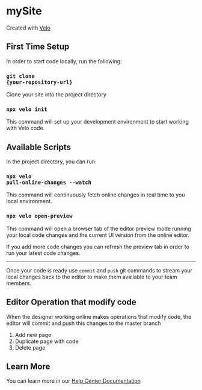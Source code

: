 
# mySite

Created with <a href="url">Velo</a>

## First Time Setup

In order to start code locally, run the following:

### <code>git clone {your-repository-url}</code>

Clone your site into the project directory

### <code>npx velo init</code>

This command will set up your development environment to start working with Velo code.

## Available Scripts

In the project directory, you can run:

### <code>npx velo pull-online-changes --watch</code>

This command will continuously fetch online changes in real time to you local environment.

### <code>npx velo open-preview</code>

This command will open a browser tab of the editor preview mode running your local code changes and the current UI version from the online editor. 

If you add more code changes you can refresh the preview tab in order to run your latest code changes.

<hr>

Once your code is ready use <code>commit</code> and <code>push</code> git commands to stream your local changes back to the editor to make them available to your team members.

## Editor Operation that modify code

When the designer working online makes operations that modify code, the editor will commit and push this changes to the master branch
1. Add new page
2. Duplicate page with code
3. Delete page

## Learn More

You can learn more in our <a href="url">Help Center Documentation</a>
